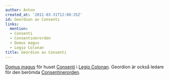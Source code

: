 ```yaml
---
author: Anton
created_at: '2011-03-31T12:08:35Z'
id: Geordion av Consenti
links:
  mention:
  - Consenti
  - Consentinerorden
  - Domus magus
  - Legio Colonan
title: Geordion av Consenti
---
```


[Domus magus] för huset [Consenti] i [Legio Colonan]. Geordion är också ledare för den berömda
[Consentinerorden].

  [Domus magus]: Domus_magus
  [Consenti]: Consenti
  [Legio Colonan]: Legio_Colonan
  [Consentinerorden]: Consentinerorden
